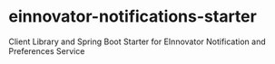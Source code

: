 # einnovator-notifications-starter
Client Library and Spring Boot Starter for EInnovator Notification and Preferences Service
